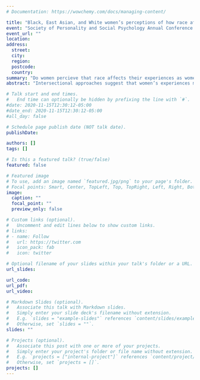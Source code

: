 ```yaml
---
# Documentation: https://wowchemy.com/docs/managing-content/

title: "Black, East Asian, and White women’s perceptions of how race affects their experiences as women."
event: "Society of Personality and Social Psychology Annual Conference 2021"
event_url: ""
location: 
address:
  street:
  city:
  region:
  postcode:
  country:
summary: "Do women percieve that race affects their experiences as women? Do they think this differs for women of other races? 560 Black, East Asian, and White women described how race influences their own and other-race women’s experiences. Preliminary observations suggest differences that will be formally tested, e.g.,  Black and East Asian women feel stereotyped as strong or feminine, respectively."
abstract: "Intersectional approaches suggest that women’s experiences may differ depending on their race. Do women themselves perceive these race-based differences, and how do they think their own experiences differ from women of other races? We asked 560 monoracial Black, East Asian, and White women a series of open-ended questions about how their race influences their experience as a woman (if at all), and whether they perceive their experiences as being different from women of other racial groups. These open-ended data are currently being analyzed by a team of research assistants for common themes and patterns. Preliminary observations suggest that Black women often reported being expected by others to be strong, whereas Asian women reported having to fulfill the stereotypical role of “mother” and “wife.” Additionally, White women perceived Asian and Black women as receiving greater negative treatment due to experiencing both racism and sexism. This research helps us understand the intricacies of how race impacts women’s experiences as well as their perceptions of others’ experiences."

# Talk start and end times.
#   End time can optionally be hidden by prefixing the line with `#`.
#date: 2020-11-15T12:30:12-05:00
#date_end: 2020-11-15T12:30:12-05:00
#all_day: false

# Schedule page publish date (NOT talk date).
publishDate: 

authors: []
tags: []

# Is this a featured talk? (true/false)
featured: false

# Featured image
# To use, add an image named `featured.jpg/png` to your page's folder. 
# Focal points: Smart, Center, TopLeft, Top, TopRight, Left, Right, BottomLeft, Bottom, BottomRight.
image:
  caption: ""
  focal_point: ""
  preview_only: false

# Custom links (optional).
#   Uncomment and edit lines below to show custom links.
# links:
# - name: Follow
#   url: https://twitter.com
#   icon_pack: fab
#   icon: twitter

# Optional filename of your slides within your talk's folder or a URL.
url_slides:

url_code:
url_pdf:
url_video:

# Markdown Slides (optional).
#   Associate this talk with Markdown slides.
#   Simply enter your slide deck's filename without extension.
#   E.g. `slides = "example-slides"` references `content/slides/example-slides.md`.
#   Otherwise, set `slides = ""`.
slides: ""

# Projects (optional).
#   Associate this post with one or more of your projects.
#   Simply enter your project's folder or file name without extension.
#   E.g. `projects = ["internal-project"]` references `content/project/deep-learning/index.md`.
#   Otherwise, set `projects = []`.
projects: []
---
```

